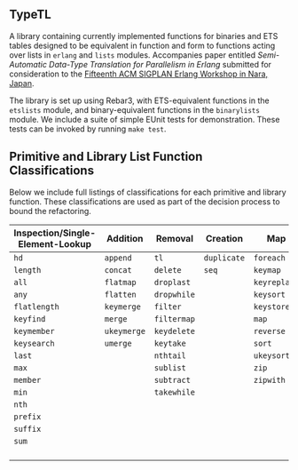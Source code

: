 ## TypeTL

A library containing currently implemented functions for binaries and ETS tables
designed to be equivalent in function and form to functions acting over lists in
`erlang` and `lists` modules. Accompanies paper entitled *Semi-Automatic
Data-Type Translation for Parallelism in Erlang* submitted for consideration to
the
[Fifteenth ACM SIGPLAN Erlang Workshop in Nara, Japan](http://erlang.org/workshop/2016/).

The library is set up using Rebar3, with ETS-equivalent functions in the
`etslists` module, and binary-equivalent functions in the `binarylists` module.
We include a suite of simple EUnit tests for demonstration. These tests can be
invoked by running `make test`.

## Primitive and Library List Function Classifications

Below we include full listings of classifications for each primitive and library
function. These classifications are used as part of the decision process to
bound the refactoring.

| Inspection/Single-Element-Lookup   | Addition    | Removal     | Creation    | Map          | Fold                    |
| ---------------------------------  | --------    | -------     | --------    | ---          | ----                    |
| `hd`                               | `append`    | `tl`        | `duplicate` | `foreach`    | `foldl`                 | 
| `length`                           | `concat`    | `delete`    | `seq`       | `keymap`     | `foldr`                 |
| `all`                              | `flatmap`   | `droplast`  |             | `keyreplace` | `mapfoldl`              |
| `any`                              | `flatten`   | `dropwhile` |             | `keysort`    | `mapfoldr`              |
| `flatlength`                       | `keymerge`  | `filter`    |             | `keystore`   | `partition`             |
| `keyfind`                          | `merge`     | `filtermap` |             | `map`        | `split`                 |
| `keymember`                        | `ukeymerge` | `keydelete` |             | `reverse`    | `splitwith`             |
| `keysearch`                        | `umerge`    | `keytake`   |             | `sort`       | `list_to_tuple`         |
| `last`                             |             | `nthtail`   |             | `ukeysort`   | `list_to_binary`        |
| `max`                              |             | `sublist`   |             | `zip`        | `list_to_pid`           |
| `member`                           |             | `subtract`  |             | `zipwith`    | `list_to_atom`          |
| `min`                              |             | `takewhile` |             |              | `list_to_float`         |
| `nth`                              |             |             |             |              | `list_to_integer`       |
| `prefix`                           |             |             |             |              | `list_to_bitstring`     |
| `suffix`                           |             |             |             |              | `list_to_existing_atom` |
| `sum`                              |             |             |             |              | `iolist_size`           |
|                                    |             |             |             |              | `iolist_to_binary`      |
